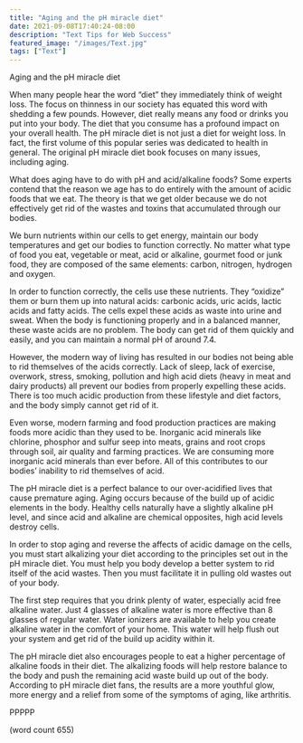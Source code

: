 ```yaml
---
title: "Aging and the pH miracle diet"
date: 2021-09-08T17:40:24-08:00
description: "Text Tips for Web Success"
featured_image: "/images/Text.jpg"
tags: ["Text"]
---
```


Aging and the pH miracle diet 

When many people hear the word “diet” they immediately think of weight loss. The focus on thinness in our society has equated this word with shedding a few pounds. However, diet really means any food or drinks you put into your body. The diet that you consume has a profound impact on your overall health. The pH miracle diet is not just a diet for weight loss. In fact, the first volume of this popular series was dedicated to health in general. The original pH miracle diet book focuses on many issues, including aging. 

What does aging have to do with pH and acid/alkaline foods? Some experts contend that the reason we age has to do entirely with the amount of acidic foods that we eat. The theory is that we get older because we do not effectively get rid of the wastes and toxins that accumulated through our bodies. 

We burn nutrients within our cells to get energy, maintain our body temperatures and get our bodies to function correctly. No matter what type of food you eat, vegetable or meat, acid or alkaline, gourmet food or junk food, they are composed of the same elements: carbon, nitrogen, hydrogen and oxygen.

In order to function correctly, the cells use these nutrients. They “oxidize” them or burn them up into natural acids: carbonic acids, uric acids, lactic acids and fatty acids. The cells expel these acids as waste into urine and sweat. When the body is functioning properly and in a balanced manner, these waste acids are no problem. The body can get rid of them quickly and easily, and you can maintain a normal pH of around 7.4. 

However, the modern way of living has resulted in our bodies not being able to rid themselves of the acids correctly. Lack of sleep, lack of exercise, overwork, stress, smoking, pollution and high acid diets (heavy in meat and dairy products) all prevent our bodies from properly expelling these acids. There is too much acidic production from these lifestyle and diet factors, and the body simply cannot get rid of it.

Even worse, modern farming and food production practices are making foods more acidic than they used to be. Inorganic acid minerals like chlorine, phosphor and sulfur seep into meats, grains and root crops through soil, air quality and farming practices. We are consuming more inorganic acid minerals than ever before. All of this contributes to our bodies’ inability to rid themselves of acid.

The pH miracle diet is a perfect balance to our over-acidified lives that cause premature aging. Aging occurs because of the build up of acidic elements in the body. Healthy cells naturally have a slightly alkaline pH level, and since acid and alkaline are chemical opposites, high acid levels destroy cells. 

In order to stop aging and reverse the affects of acidic damage on the cells, you must start alkalizing your diet according to the principles set out in the pH miracle diet. You must help you body develop a better system to rid itself of the acid wastes. Then you must facilitate it in pulling old wastes out of your body. 

The first step requires that you drink plenty of water, especially acid free alkaline water. Just 4 glasses of alkaline water is more effective than 8 glasses of regular water. Water ionizers are available to help you create alkaline water in the comfort of your home. This water will help flush out your system and get rid of the build up acidity within it.

The pH miracle diet also encourages people to eat a higher percentage of alkaline foods in their diet. The alkalizing foods will help restore balance to the body and push the remaining acid waste build up out of the body. According to pH miracle diet fans, the results are a more youthful glow, more energy and a relief from some of the symptoms of aging, like arthritis. 

PPPPP

(word count 655)
